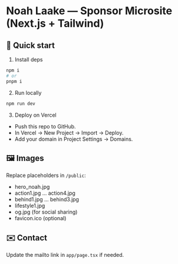 # Noah Laake — Sponsor Microsite (Next.js + Tailwind)

## 🚀 Quick start
1) Install deps
```bash
npm i
# or
pnpm i
```

2) Run locally
```bash
npm run dev
```

3) Deploy on Vercel
- Push this repo to GitHub.
- In Vercel -> New Project -> Import -> Deploy.
- Add your domain in Project Settings -> Domains.

## 🖼️ Images
Replace placeholders in `/public`:
- hero_noah.jpg
- action1.jpg ... action4.jpg
- behind1.jpg ... behind3.jpg
- lifestyle1.jpg
- og.jpg (for social sharing)
- favicon.ico (optional)

## ✉️ Contact
Update the mailto link in `app/page.tsx` if needed.
